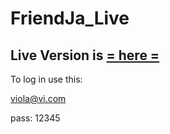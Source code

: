 # FriendJa_Live
## Live Version is [= here =](https://friendja.herokuapp.com)
To log in use this:

viola@vi.com

pass: 12345
